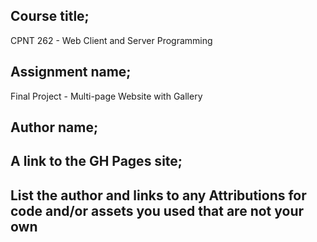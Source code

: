 ## Course title;
CPNT 262 - Web Client and Server Programming
## Assignment name;
Final Project - Multi-page Website with Gallery
## Author name;

## A link to the GH Pages site;

## List the author and links to any Attributions for code and/or assets you used that are not your own